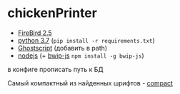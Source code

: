 # chickenPrinter
- [FireBird 2.5](https://firebirdsql.org/en/firebird-2-5/)
- [python 3.7](https://www.python.org/downloads/release/python-380/) (`pip install -r requirements.txt`)
- [Ghostscript](https://www.ghostscript.com/download/gsdnld.html) (добавить в path)
- [nodejs](https://nodejs.org/en/download/) (+ [bwip-js](https://www.npmjs.com/package/bwip-js/v/1.7.3) `npm install -g bwip-js`)

в конфиге прописать путь к БД

Самый компактный из найденных шрифтов - [compact](http://allfont.ru/download/compact/)
